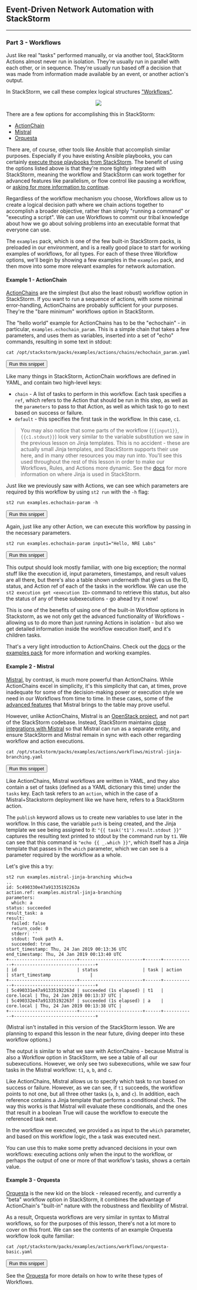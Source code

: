 ## Event-Driven Network Automation with StackStorm

---

### Part 3 - Workflows

Just like real "tasks" performed manually, or via another tool, StackStorm Actions almost never run in isolation. They're usually run in parallel with each other, or in sequence. They're usually run based off a decision that was made from information made available by an event, or another action's output.

In StackStorm, we call these complex logical structures ["Workflows"](https://docs.stackstorm.com/workflows.html).

<div style="text-align:center;"><img src="https://raw.githubusercontent.com/nre-learning/nrelabs-curriculum/master/lessons/lesson-15/workflows.png"></div>

There are a few options for accomplishing this in StackStorm:

- [ActionChain](https://docs.stackstorm.com/actionchain.html)
- [Mistral](https://docs.stackstorm.com/mistral.html)
- [Orquesta](https://docs.stackstorm.com/orquesta.html)

There are, of course, other tools like Ansible that accomplish similar purposes. Especially if you have existing Ansible playbooks, you can certainly [execute those playbooks from StackStorm](https://github.com/StackStorm-Exchange/stackstorm-ansible). The benefit of using the options listed above is that they're more tightly integrated with StackStorm, meaning the workflow and StackStorm can work together for advanced features like parallelism, or flow control like pausing a workflow, or [asking for more information to continue](https://docs.stackstorm.com/inquiries.html).

Regardless of the workflow mechanism you choose, Workflows allow us to create a logical decision path where we chain actions together to accomplish a broader objective, rather than simply "running a command" or "executing a script". We can use Workflows to commit our tribal knowledge about how we go about solving problems into an executable format that everyone can use.

The `examples` pack, which is one of the few built-in StackStorm packs, is preloaded in our environment, and is a really good place to start for working examples of workflows, for all types. For each of these three Workflow options, we'll begin by showing a few examples in the `examples` pack, and then move into some more relevant examples for network automation.

#### Example 1 - ActionChain

[ActionChains](https://docs.stackstorm.com/actionchain.html) are the simplest (but also the least robust) workflow option in StackStorm. If you want to run a sequence of actions, with some minimal error-handling, ActionChains are probably sufficient for your purposes. They're the "bare minimum" workflows option in StackStorm.

The "hello world" example for ActionChains has to be the "echochain" - in particular, `examples.echochain_param`. This is a simple chain that takes a few parameters, and uses them as variables, inserted into a set of "echo" commands, resulting in some text in stdout:

```
cat /opt/stackstorm/packs/examples/actions/chains/echochain_param.yaml
```
<button type="button" class="btn btn-primary btn-sm" onclick="runSnippetInTab('st2', 0)">Run this snippet</button>

Like many things in StackStorm, ActionChain workflows are defined in YAML, and contain two high-level keys:

- `chain` - A list of tasks to perform in this workflow. Each task specifies a `ref`, which refers to the Action that should be run in this step, as well as the `parameters` to pass to that Action, as well as which task to go to next based on success or failure.
- `default` - this specifies the first task in the workflow. In this case, `c1`.

> You may also notice that some parts of the workflow (`{{input1}}`, `{{c1.stdout}}`) look very similar to the variable substitution we saw in the previous lesson on Jinja templates. This is no accident - these are actually small Jinja templates, and StackStorm supports their use here, and in many other resources you may run into. You'll see this used throughout the rest of this lesson in order to make our Workflows, Rules, and Actions more dynamic. See the [docs](https://docs.stackstorm.com/reference/jinja.html) for more information on where Jinja is used in StackStorm.

Just like we previously saw with Actions, we can see which parameters are required by this workflow by using `st2 run` with the `-h` flag:

```
st2 run examples.echochain-param -h
```
<button type="button" class="btn btn-primary btn-sm" onclick="runSnippetInTab('st2', 1)">Run this snippet</button>

Again, just like any other Action, we can execute this workflow by passing in the necessary parameters.

```
st2 run examples.echochain-param input1="Hello, NRE Labs"
```
<button type="button" class="btn btn-primary btn-sm" onclick="runSnippetInTab('st2', 2)">Run this snippet</button>

This output should look mostly familiar, with one big exception; the normal stuff like the execution id, input parameters,
timestamps, and result values are all there, but there's also a table shown underneath that gives us the ID, status, and
Action ref of each of the tasks in the workflow. We can use the `st2 execution get <execution ID>` command to retrieve this
status, but also the status of any of these subexecutions - go ahead try it now!

This is one of the benefits of using one of the built-in Workflow options in Stackstorm, as we not only get the advanced functionality of Workflows - allowing
us to do more than just running Actions in isolation - but also we get detailed information inside the workflow execution itself, and it's children tasks.

That's a very light introduction to ActionChains. Check out the [docs](https://docs.stackstorm.com/actionchain.html) or
the [examples pack](https://github.com/StackStorm/st2/tree/master/contrib/examples/actions/chains) for more information and working examples.

#### Example 2 - Mistral

[Mistral](https://docs.stackstorm.com/mistral.html), by contrast, is much more powerful than ActionChains. While ActionChains excel
in simplicity, it's this simplicity that can, at times, prove inadequate for some of the decision-making power or execution style we need
in our Workflows from time to time. In these cases, some of the [advanced features](https://docs.openstack.org/mistral/latest/main_features.html)
that Mistral brings to the table may prove useful.

However, unlike ActionChains, Mistral is an [OpenStack project](https://docs.openstack.org/mistral/latest/), and not part of the StackStorm codebase. Instead,
StackStorm maintains [close integrations with Mistral](https://github.com/StackStorm/st2mistral) so that Mistral can run as a separate entity,
and ensure StackStorm and Mistral remain in sync with each other regarding workflow and action executions.

```
cat /opt/stackstorm/packs/examples/actions/workflows/mistral-jinja-branching.yaml
```
<button type="button" class="btn btn-primary btn-sm" onclick="runSnippetInTab('st2', 3)">Run this snippet</button>

Like ActionChains, Mistral workflows are written in YAML, and they also contain a set of tasks (defined as a YAML dictionary this time) under the `tasks` key.
Each task refers to an `action`, which in the case of a Mistral+Stackstorm deployment like we have here, refers to a StackStorm action.

The `publish` keyword allows us to create new variables to use later in the workflow. In this case, the variable `path` is being created, and the Jinja template we see being assigned to it: `"{{ task('t1').result.stdout }}"` captures the resulting text printed to stdout by the command run by `t1`. We can see that this command is `"echo {{ _.which }}"`, which itself has a Jinja template that passes in the `which` parameter, which we can see is a parameter required by the workflow as a whole.

Let's give this a try:

```
st2 run examples.mistral-jinja-branching which=a
..
id: 5c490330e47a91335192263a
action.ref: examples.mistral-jinja-branching
parameters:
  which: a
status: succeeded
result_task: a
result:
  failed: false
  return_code: 0
  stderr: ''
  stdout: Took path A.
  succeeded: true
start_timestamp: Thu, 24 Jan 2019 00:13:36 UTC
end_timestamp: Thu, 24 Jan 2019 00:13:40 UTC
+--------------------------+------------------------+------+------------+-------------------------------+
| id                       | status                 | task | action     | start_timestamp               |
+--------------------------+------------------------+------+------------+-------------------------------+
| 5c490331e47a91335192263d | succeeded (1s elapsed) | t1   | core.local | Thu, 24 Jan 2019 00:13:37 UTC |
| 5c490332e47a91335192263f | succeeded (1s elapsed) | a    | core.local | Thu, 24 Jan 2019 00:13:38 UTC |
+--------------------------+------------------------+------+------------+-------------------------------+
```

(Mistral isn't installed in this version of the StackStorm lesson. We are planning to expand this lesson in the near future, diving deeper into these workflow options.)

The output is similar to what we saw with ActionChains - because Mistral is also a Workflow option in StackStorm, we see a table of all our subexecutions. However, we
only see two subexecutions, while we saw four tasks in the Mistral workflow: `t1`, `a`, `b`, and `c`.

Like ActionChains, Mistral allows us to specify which task to run based on success or failure. However, as we can see, if `t1` succeeds, the workflow
points to not one, but all three other tasks (`a`, `b`, and `c`). In addition, each reference contains a Jinja template that performs a conditional check.
The way this works is that Mistral will evaluate these conditionals, and the ones that result in a boolean True will cause the workflow to execute the referenced task next.

In the workflow we executed, we provided `a` as input to the `which` parameter, and based on this workflow logic, the `a` task was executed next.

You can use this to make some pretty advanced decisions in your own workflows: executing actions only when the input to the workflow,
or perhaps the output of one or more of that workflow's tasks, shows a certain value.

#### Example 3 - Orquesta

[Orquesta](https://docs.stackstorm.com/orquesta.html) is the new kid on the block - released recently, and currently a "beta" workflow
option in StackStorm, it combines the advantage of ActionChain's "built-in" nature with the robustness and flexibility of Mistral.

As a result, Orquesta workflows are very similar in syntax to Mistral workflows, so for the purposes of this lesson, there's not a lot more to cover on this front. We can see the contents of an example Orquesta workflow look quite familiar:

```
cat /opt/stackstorm/packs/examples/actions/workflows/orquesta-basic.yaml
```
<button type="button" class="btn btn-primary btn-sm" onclick="runSnippetInTab('st2', 5)">Run this snippet</button>

See the [Orquesta](https://docs.stackstorm.com/orquesta.html) for more details on how to write these types of Workflows.
